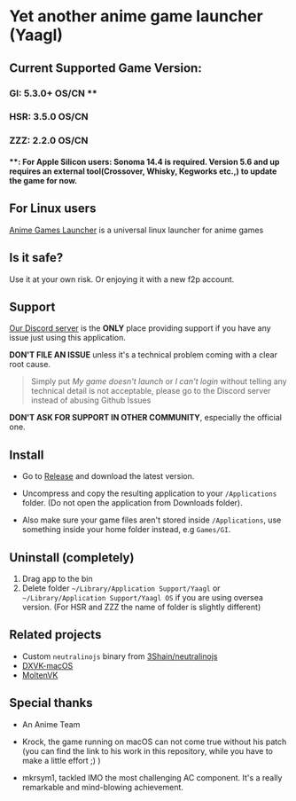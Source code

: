 # Yet another anime game launcher (Yaagl)

## Current Supported Game Version:
### GI: 5.3.0+ OS/CN **
### HSR: 3.5.0 OS/CN
### ZZZ: 2.2.0 OS/CN

#### **: For Apple Silicon users: Sonoma 14.4 is required. Version 5.6 and up requires an external tool(Crossover, Whisky, Kegworks etc.,) to update the game for now.

## For Linux users
[Anime Games Launcher](https://github.com/an-anime-team/anime-games-launcher) is a universal linux launcher for anime games

<!-- ## Policy

Please don't link to this repository. If you really want to share it with people, just tell the project name __Yaagl__ and where to find (Github!) but __don't share/disclose the link__ unless it's a private message.

Do __not__ provide any forms of tutorial for _how to use Yaagl_ on public channels. (If you really want to do that, ask the project owner for permission first.)

Do __not__ mention the real name of the game or the game company, in code commits, issues, pr or dicussions. Use _The Anime Game_ or _The Anime Company_ instead.

Just follow these, or share and ruin this project for all other macOS (including Linux as well) players. -->

<!-- ### Hall of Shame

This is a list of people/organization violating Yaagl policies -->

## Is it safe?

Use it at your own risk. Or enjoying it with a new f2p account.

## Support

[Our Discord server](https://discord.gg/HrV52MgSC2) is the **ONLY** place providing support if you have any issue just using this application.

**DON'T FILE AN ISSUE** unless it's a technical problem coming with a clear root cause.

> Simply put _My game doesn't launch_ or _I can't login_ without telling any technical detail is not acceptable, please go to the Discord server instead of abusing Github Issues

**DON'T ASK FOR SUPPORT IN OTHER COMMUNITY**, especially the official one.

## Install

- Go to [Release](https://github.com/3Shain/yet-another-anime-game-launcher/releases/latest) and download the latest version.

- Uncompress and copy the resulting application to your `/Applications` folder. (Do not open the application from Downloads folder).

- Also make sure your game files aren't stored inside `/Applications`, use something inside your home folder instead, e.g `Games/GI`.
<!--
## Development (Outdated)

### Setup
```sh
git clone https://github.com/3Shain/yet-another-anime-game-launcher
cd yet-another-anime-game-launcher
pnpm install
./configure.sh
pnpm exec neu update
```


### Run
```sh
# CN
pnpm start
# Oversea
pnpm run start-hk4eos
```

### Build
```sh
node ./build-app.js
``` -->

## Uninstall (completely)
1. Drag app to the bin
2. Delete folder `~/Library/Application Support/Yaagl` or `~/Library/Application Support/Yaagl OS` if you are using oversea version. (For HSR and ZZZ the name of folder is slightly different)

## Related projects

* Custom `neutralinojs` binary from [3Shain/neutralinojs](https://github.com/3Shain/neutralinojs)
* [DXVK-macOS](https://github.com/Gcenx/DXVK-macOS)
* [MoltenVK](https://github.com/KhronosGroup/MoltenVK)

## Special thanks
* An Anime Team
* Krock, the game running on macOS can not come true without his patch (you can find the link to his work in this repository, while you have to make a little effort ;) )

* mkrsym1, tackled IMO the most challenging AC component. It's a really remarkable and mind-blowing achievement.
